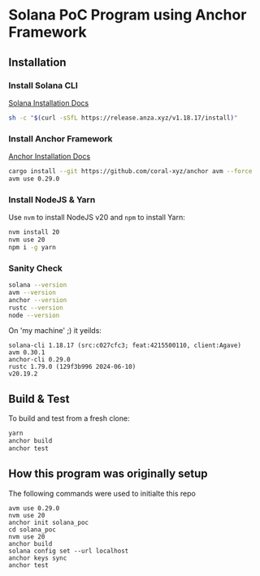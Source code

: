 # Solana PoC Program using Anchor Framework

## Installation

### Install Solana CLI

[Solana Installation Docs](https://docs.anza.xyz/cli/install/)

```bash
sh -c "$(curl -sSfL https://release.anza.xyz/v1.18.17/install)"
```

### Install Anchor Framework

[Anchor Installation Docs](https://www.anchor-lang.com/docs/installation)

```bash
cargo install --git https://github.com/coral-xyz/anchor avm --force
avm use 0.29.0
```

### Install NodeJS & Yarn

Use `nvm` to install NodeJS v20 and `npm` to install Yarn:

```bash
nvm install 20
nvm use 20
npm i -g yarn
```

### Sanity Check


```bash
solana --version
avm --version
anchor --version
rustc --version
node --version
```

On 'my machine' ;) it yeilds:

```
solana-cli 1.18.17 (src:c027cfc3; feat:4215500110, client:Agave)
avm 0.30.1
anchor-cli 0.29.0
rustc 1.79.0 (129f3b996 2024-06-10)
v20.19.2
```

## Build & Test

To build and test from a fresh clone:

```bash
yarn
anchor build
anchor test
```

## How this program was originally setup

The following commands were used to initialte this repo

```
avm use 0.29.0
nvm use 20
anchor init solana_poc
cd solana_poc
nvm use 20
anchor build
solana config set --url localhost
anchor keys sync
anchor test
```